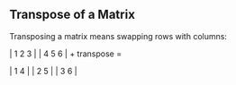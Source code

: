 ## Transpose of a Matrix

Transposing a matrix means swapping rows with columns:

| 1  2  3 |
| 4  5  6 | + transpose = 

| 1 4 |
| 2 5 |
| 3 6 |
```